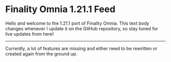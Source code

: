 # Finality Omnia 1.21.1 Feed

Hello and welcome to the 1.21.1 port of Finality Omnia. This text body changes whenever I update it on the GitHub repository, so stay tuned for live updates from here!

---

Currently, a lot of features are missing and either need to be rewritten or created again from the ground up.